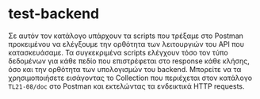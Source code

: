 # test-backend

Σε αυτόν τον κατάλογο υπάρχουν τα scripts που τρέξαμε στο Postman προκειμένου να ελέγξουμε την ορθότητα των λειτουργιών του API που κατασκευάσαμε. Τα συγκεκριμένα scripts ελέγχουν τόσο τον τύπο δεδομένων για κάθε πεδίο που επιστρέφεται στο response κάθε κλήσης, όσο και την ορθότητα των υπολογισμών του backend. Μπορείτε να τα χρησιμοποιήσετε εισάγοντας το Collection που περιέχεται στον κατάλογο `TL21-08/doc` στο Postman και εκτελώντας τα ενδεικτικά HTTP requests.
